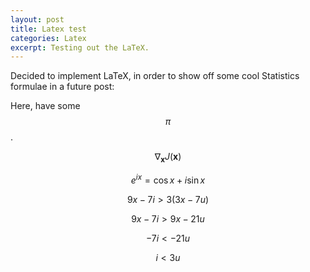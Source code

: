 ```yaml
---
layout: post
title: Latex test
categories: Latex
excerpt: Testing out the LaTeX.
---
```

Decided to implement LaTeX, in order to show off some cool Statistics formulae in a future post:

Here, have some $$\pi$$.


$$ \nabla_\boldsymbol{x} J(\boldsymbol{x}) $$


$$e^{ix} = \cos{x} + i\sin{x}$$


$$9x-7i>3(3x-7u)$$


$$9x-7i>9x-21u$$


$$-7i<-21u$$


$$i<3u$$